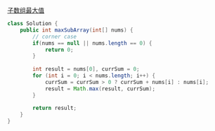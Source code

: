 [子数组最大值](https://leetcode.com/problems/maximum-subarray/description/)

```java
class Solution {
    public int maxSubArray(int[] nums) {
        // corner case
        if(nums == null || nums.length == 0) {
            return 0;
        }
        
        int result = nums[0], currSum = 0;
        for (int i = 0; i < nums.length; i++) {
            currSum = currSum > 0 ? currSum + nums[i] : nums[i];
            result = Math.max(result, currSum);
        }
        
        return result;
    }
}
```

